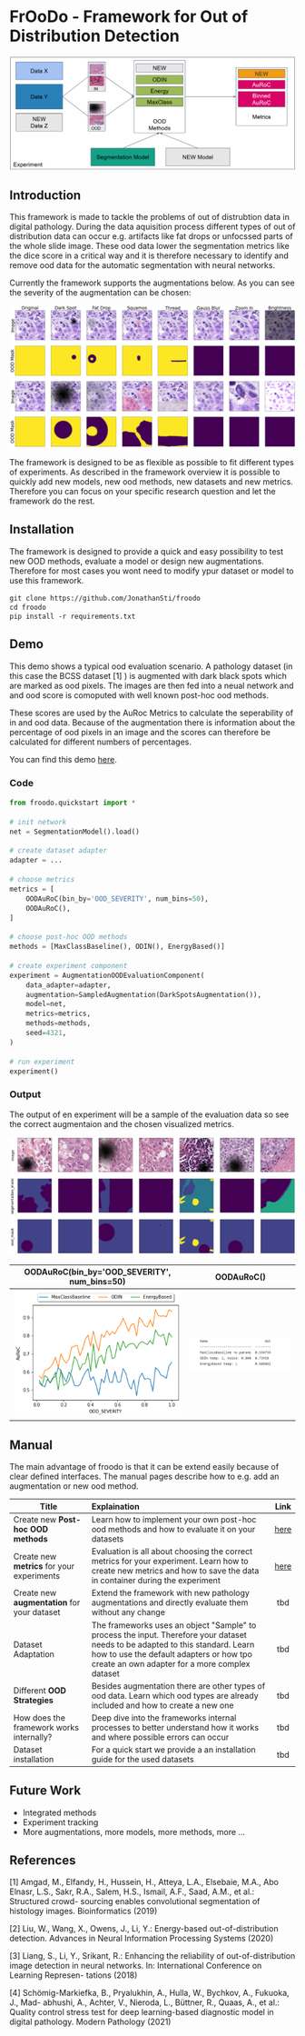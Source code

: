 # FrOoDo - Framework for Out of Distribution Detection

![](imgs/froodo.PNG "Framework Overview") 

## Introduction

This framework is made to tackle the problems of out of distrubtion data in digital pathology. During the data aquisition process different types of out of distribution data can occur e.g. artifacts like fat drops or unfocssed parts of the whole slide image. These ood data lower the segmentation metrics like the dice score in a critical way and it is therefore necessary to identify and remove ood data for the automatic segmentation with neural networks.

Currently the framework supports the augmentations below. As you can see the severity of the augmentation can be chosen:

![](imgs/augmentations.png "Augmentation Samples with different scales/intensities") 

The framework is designed to be as flexible as possible to fit different types of experiments. As described in the framework overview it is possible to quickly add new models, new ood methods, new datasets and new metrics. Therefore you can focus on your specific research question and let the framework do the rest.



## Installation

The framework is designed to provide a quick and easy possibility to test new OOD methods, evaluate a model or design new augmentations. Therefore for most cases you wont need to modify ypur dataset or model to use this framework.

```
git clone https://github.com/JonathanSti/froodo
cd froodo
pip install -r requirements.txt
```

## Demo

This demo shows a typical ood evaluation scenario. A pathology dataset (in this case the BCSS dataset [1] ) is augmented with dark black spots which are marked as ood pixels. The images are then fed into a neual network and and ood score is comoputed with well known post-hoc ood methods. 

These scores are used by the AuRoc Metrics to calculate the seperability of in and ood data. Because of the augmentation there is information about the percentage of ood pixels in an image and the scores can therefore be calculated for different numbers of percentages.

You can find this demo [here](demo.ipynb).

### Code
```python
from froodo.quickstart import *

# init network
net = SegmentationModel().load()

# create dataset adapter
adapter = ...

# choose metrics
metrics = [
    OODAuRoC(bin_by='OOD_SEVERITY', num_bins=50),
    OODAuRoC(),
]

# choose post-hoc OOD methods
methods = [MaxClassBaseline(), ODIN(), EnergyBased()]

# create experiment component
experiment = AugmentationOODEvaluationComponent(
    data_adapter=adapter,
    augmentation=SampledAugmentation(DarkSpotsAugmentation()),
    model=net,
    metrics=metrics,
    methods=methods,
    seed=4321,
)

# run experiment
experiment()
```
### Output

The output of en experiment will be a sample of the evaluation data so see the correct augmentaion and the chosen visualized metrics.

![](imgs/samples.png "Augmentation Samples") 

OODAuRoC(bin_by='OOD_SEVERITY', num_bins=50) | OODAuRoC()
:--: | :--:
![](imgs/metric.png "Binned AuRoC Metric") | ![](imgs/metric2.png "AuRoC Metric") 





## Manual

The main advantage of froodo is that it can be extend easily because of clear defined interfaces. The manual pages describe how to e.g. add an augmentation or new ood method. 


Title | Explaination|  Link
-- | :-- | :--:
 Create new **Post-hoc OOD methods** | Learn how to implement your own post-hoc ood methods and how to evaluate it on your datasets |  [here](docs/NEW_METHOD.md)
Create new **metrics** for your experiments | Evaluation is all about choosing the correct metrics for your experiment. Learn how to create new metrics and how to save the data in container during the experiment | [here](docs/NEW_METRIC.md)
Create new **augmentation** for your dataset| Extend the framework with new pathology augmentations and directly evaluate them without any change | tbd
Dataset Adaptation | The frameworks uses an object "Sample" to process the input. Therefore your dataset needs to be adapted to this standard. Learn how to use the default adapters or how tpo create an own adapter for a more complex dataset | tbd
Different **OOD Strategies** | Besides augmentation there are other types of ood data. Learn which ood types are already included and how to create a new one | tbd
How does the framework works internally?| Deep dive into the frameworks internal processes to better understand how it works and where possible errors can occur  | tbd
Dataset installation | For a quick start we provide a an installation guide for the used datasets  | tbd

## Future Work

- Integrated methods
- Experiment tracking
- More augmentations, more models, more methods, more ...

## References
[1] Amgad, M., Elfandy, H., Hussein, H., Atteya, L.A., Elsebaie, M.A., Abo Elnasr,
L.S., Sakr, R.A., Salem, H.S., Ismail, A.F., Saad, A.M., et al.: Structured crowd-
sourcing enables convolutional segmentation of histology images. Bioinformatics
(2019)

[2] Liu, W., Wang, X., Owens, J., Li, Y.: Energy-based out-of-distribution detection.
Advances in Neural Information Processing Systems (2020)

[3] Liang, S., Li, Y., Srikant, R.: Enhancing the reliability of out-of-distribution image
detection in neural networks. In: International Conference on Learning Represen-
tations (2018)

[4] Schömig-Markiefka, B., Pryalukhin, A., Hulla, W., Bychkov, A., Fukuoka, J., Mad-
abhushi, A., Achter, V., Nieroda, L., Büttner, R., Quaas, A., et al.: Quality control
stress test for deep learning-based diagnostic model in digital pathology. Modern
Pathology (2021)




